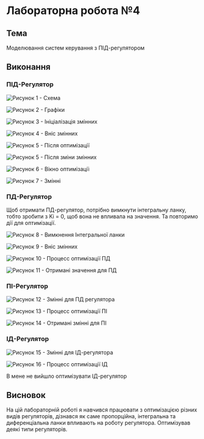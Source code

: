 # Лабораторна робота №4

## Тема

Моделювання систем керування з ПІД-регулятором

## Виконання

### ПІД-Регулятор

![Рисунок 1 - Схема](image.png)

![Рисунок 2 - Графіки](image-1.png)

![Рисунок 3 - Ініціалізація змінних](image-2.png)

![Рисунок 4 - Вніс змінних](image-3.png)

![Рисунок 5 - Після оптимізації](image-4.png)

![Рисунок 5 - Після зміни змінних](image-5.png)

![Рисунок 6 - Вікно оптимізації](image-6.png)

![Рисунок 7 - Змінні](image-7.png)

### ПД-Регулятор

Щоб отримати ПД-регулятор, потрібно вимкнути інтегральну ланку, тобто зробити з Ki = 0, щоб вона не впливала на значення. Та повторимо дії для оптимізації.

![Рисунок 8 - Вимкнення Інтегральної ланки](image-8.png)

![Рисунок 9 - Вніс змінних](image-9.png)

![Рисунок 10 - Процесс оптимізації ПД](image-10.png)

![Рисунок 11 - Отримані значення для ПД](image-11.png)

### ПІ-Регулятор

![Рисунок 12 - Змінні для ПД регулятора](image-12.png)

![Рисунок 13 - Процесс оптимізації ПІ](image-13.png)

![Рисунок 14 - Отримані змінні для ПІ](image-14.png)

### ІД-Регулятор

![Рисунок 15 - Змінні для ІД-регулятора](image-15.png)

![Рисунок 16 - Процесс оптимізації ІД](image-16.png)

В мене не вийшло оптимізувати ІД-регулятор

## Висновок

На цій лабораторній роботі я навчився працювати з оптимізацією різних видів регуляторів, дізнався як саме пропорційна, інтегральна та диференціальна ланки впливають на роботу регулятора. Оптимізував деякі типи регуляторів.
